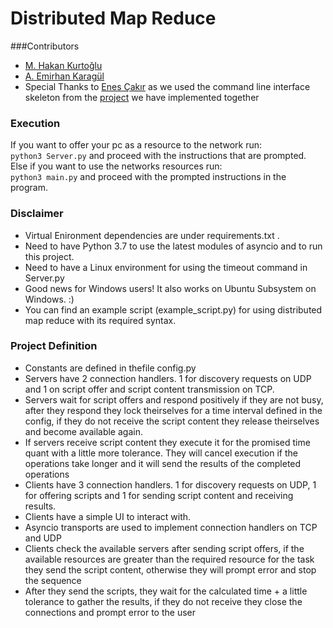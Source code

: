 # Distributed Map Reduce

###Contributors  
- [M. Hakan Kurtoğlu](https://github.com/memhak)  
- [A. Emirhan Karagül](https://github.com/emir350z)
- Special Thanks to [Enes Çakır](https://github.com/EnesCakir) as we used the command line interface skeleton from the [project](https://github.com/CMPE487/torrent-chat-emir350z) we have implemented together

### Execution
If you want to offer your pc as a resource to the network run:  
`python3 Server.py` and proceed with the instructions that are prompted. 
Else if you want to use the networks resources run:  
`python3 main.py` and proceed with the prompted instructions in the program.

### Disclaimer  
- Virtual Enironment dependencies are under requirements.txt .
- Need to have Python 3.7 to use the latest modules of asyncio and to run this project.
- Need to have a Linux environment for using the timeout command in Server.py 
- Good news for Windows users! It also works on Ubuntu Subsystem on Windows. :) 
- You can find an example script (example_script.py) for using distributed map reduce with its required syntax.

### Project Definition
- Constants are defined in thefile config.py
- Servers have 2 connection handlers. 1 for discovery requests on UDP and 1 on script offer and script content transmission on TCP.
- Servers wait for script offers and respond positively if they are not busy, after they respond they lock theirselves for a time interval defined in the config, if they do not receive the script content they release theirselves and become available again.
- If servers receive script content they execute it for the promised time quant with a little more tolerance. They will cancel execution if the operations take longer and it will send the results of the completed operations
- Clients have 3 connection handlers. 1 for discovery requests on UDP, 1 for offering scripts and 1 for sending script content and receiving results.
- Clients have a simple UI to interact with.
- Asyncio transports are used to implement connection handlers on TCP and UDP
- Clients check the available servers after sending script offers, if the available resources are greater than the required resource for the task they send the script content, otherwise they will prompt error and stop the sequence
- After they send the scripts, they wait for the calculated time + a little tolerance to gather the results, if they do not receive they close the connections and prompt error to the user

